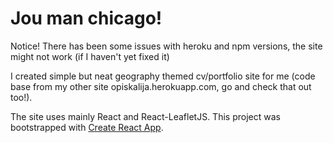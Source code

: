 <h1>Jou man chicago!</h1>

<span style="color=red;"> Notice! There has been some issues with heroku and npm versions, the site might not work (if I haven't yet fixed it)</span>

I created simple but neat geography themed cv/portfolio site for me (code base from my other site opiskalija.herokuapp.com, go and check that out too!). 


The site uses mainly React and React-LeafletJS.
This project was bootstrapped with [Create React App](https://github.com/facebook/create-react-app).
